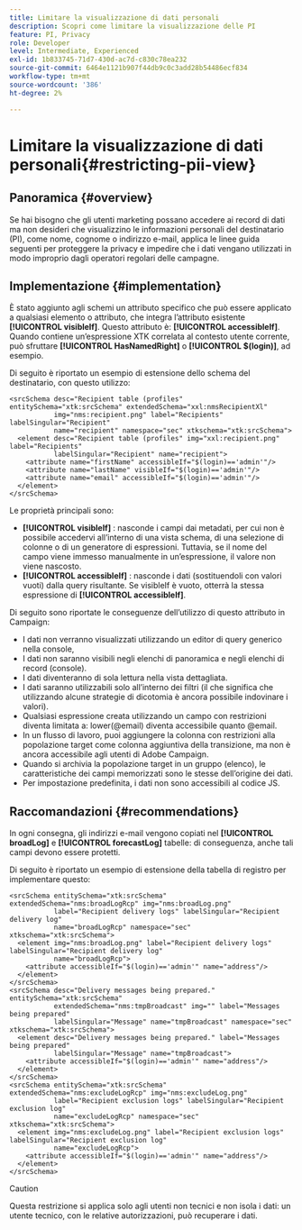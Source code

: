 ```yaml
---
title: Limitare la visualizzazione di dati personali
description: Scopri come limitare la visualizzazione delle PI
feature: PI, Privacy
role: Developer
level: Intermediate, Experienced
exl-id: 1b833745-71d7-430d-ac7d-c830c78ea232
source-git-commit: 6464e1121b907f44db9c0c3add28b54486ecf834
workflow-type: tm+mt
source-wordcount: '386'
ht-degree: 2%

---
```


# Limitare la visualizzazione di dati personali{#restricting-pii-view}

## Panoramica {#overview}

Se hai bisogno che gli utenti marketing possano accedere ai record di dati ma non desideri che visualizzino le informazioni personali del destinatario (PI), come nome, cognome o indirizzo e-mail, applica le linee guida seguenti per proteggere la privacy e impedire che i dati vengano utilizzati in modo improprio dagli operatori regolari delle campagne.

## Implementazione {#implementation}

È stato aggiunto agli schemi un attributo specifico che può essere applicato a qualsiasi elemento o attributo, che integra l’attributo esistente **[!UICONTROL visibleIf]**. Questo attributo è: **[!UICONTROL accessibleIf]**. Quando contiene un’espressione XTK correlata al contesto utente corrente, può sfruttare **[!UICONTROL HasNamedRight]** o **[!UICONTROL $(login)]**, ad esempio.

Di seguito è riportato un esempio di estensione dello schema del destinatario, con questo utilizzo:

```
<srcSchema desc="Recipient table (profiles" entitySchema="xtk:srcSchema" extendedSchema="xxl:nmsRecipientXl"
           img="nms:recipient.png" label="Recipients" labelSingular="Recipient"
           name="recipient" namespace="sec" xtkschema="xtk:srcSchema">
  <element desc="Recipient table (profiles" img="xxl:recipient.png" label="Recipients"
           labelSingular="Recipient" name="recipient">
    <attribute name="firstName" accessibleIf="$(login)=='admin'"/>
    <attribute name="lastName" visibleIf="$(login)=='admin'"/>
    <attribute name="email" accessibleIf="$(login)=='admin'"/>
  </element>
</srcSchema>
```

Le proprietà principali sono:

* **[!UICONTROL visibleIf]** : nasconde i campi dai metadati, per cui non è possibile accedervi all’interno di una vista schema, di una selezione di colonne o di un generatore di espressioni. Tuttavia, se il nome del campo viene immesso manualmente in un’espressione, il valore non viene nascosto.
* **[!UICONTROL accessibleIf]** : nasconde i dati (sostituendoli con valori vuoti) dalla query risultante. Se visibleIf è vuoto, otterrà la stessa espressione di **[!UICONTROL accessibleIf]**.

Di seguito sono riportate le conseguenze dell’utilizzo di questo attributo in Campaign:

* I dati non verranno visualizzati utilizzando un editor di query generico nella console,
* I dati non saranno visibili negli elenchi di panoramica e negli elenchi di record (console).
* I dati diventeranno di sola lettura nella vista dettagliata.
* I dati saranno utilizzabili solo all’interno dei filtri (il che significa che utilizzando alcune strategie di dicotomia è ancora possibile indovinare i valori).
* Qualsiasi espressione creata utilizzando un campo con restrizioni diventa limitata a: lower(@email) diventa accessibile quanto @email.
* In un flusso di lavoro, puoi aggiungere la colonna con restrizioni alla popolazione target come colonna aggiuntiva della transizione, ma non è ancora accessibile agli utenti di Adobe Campaign.
* Quando si archivia la popolazione target in un gruppo (elenco), le caratteristiche dei campi memorizzati sono le stesse dell’origine dei dati.
* Per impostazione predefinita, i dati non sono accessibili al codice JS.

## Raccomandazioni {#recommendations}

In ogni consegna, gli indirizzi e-mail vengono copiati nel **[!UICONTROL broadLog]** e **[!UICONTROL forecastLog]** tabelle: di conseguenza, anche tali campi devono essere protetti.

Di seguito è riportato un esempio di estensione della tabella di registro per implementare questo:

```
<srcSchema entitySchema="xtk:srcSchema" extendedSchema="nms:broadLogRcp" img="nms:broadLog.png"
           label="Recipient delivery logs" labelSingular="Recipient delivery log"
           name="broadLogRcp" namespace="sec" xtkschema="xtk:srcSchema">
  <element img="nms:broadLog.png" label="Recipient delivery logs" labelSingular="Recipient delivery log"
           name="broadLogRcp">
    <attribute accessibleIf="$(login)=='admin'" name="address"/>
  </element>
</srcSchema>
<srcSchema desc="Delivery messages being prepared." entitySchema="xtk:srcSchema"
           extendedSchema="nms:tmpBroadcast" img="" label="Messages being prepared"
           labelSingular="Message" name="tmpBroadcast" namespace="sec" xtkschema="xtk:srcSchema">
  <element desc="Delivery messages being prepared." label="Messages being prepared"
           labelSingular="Message" name="tmpBroadcast">
    <attribute accessibleIf="$(login)=='admin'" name="address"/>
  </element>
</srcSchema>
<srcSchema entitySchema="xtk:srcSchema" extendedSchema="nms:excludeLogRcp" img="nms:excludeLog.png"
           label="Recipient exclusion logs" labelSingular="Recipient exclusion log"
           name="excludeLogRcp" namespace="sec" xtkschema="xtk:srcSchema">
  <element img="nms:excludeLog.png" label="Recipient exclusion logs" labelSingular="Recipient exclusion log"
           name="excludeLogRcp">
    <attribute accessibleIf="$(login)=='admin'" name="address"/>
  </element>
</srcSchema>
```

>[!CAUTION]
>
>Questa restrizione si applica solo agli utenti non tecnici e non isola i dati: un utente tecnico, con le relative autorizzazioni, può recuperare i dati.
